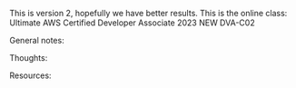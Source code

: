 This is version 2, hopefully we have better results.
This is the online class: Ultimate AWS Certified Developer Associate 2023 NEW DVA-C02

General notes:

Thoughts:

Resources:

